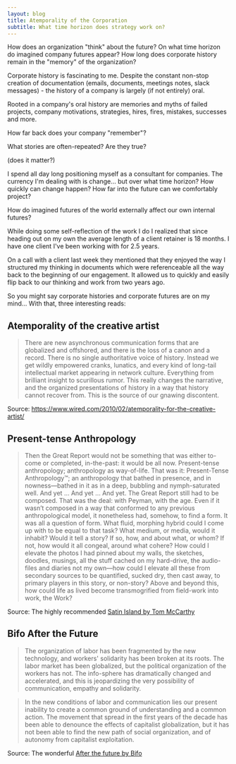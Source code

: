 ```yaml
---
layout: blog
title: Atemporality of the Corporation
subtitle: What time horizon does strategy work on?
---
```


How does an organization "think" about the future? On what time horizon do imagined company futures appear? How long does corporate history remain in the "memory" of the organization?

Corporate history is fascinating to me. Despite the constant non-stop creation of documentation (emails, documents, meetings notes, slack messages) - the history of a company is largely (if not entirely) oral.

Rooted in a company's oral history are memories and myths of failed projects, company motivations, strategies, hires, fires, mistakes, successes and more.

How far back does your company "remember"?

What stories are often-repeated? Are they true?

(does it matter?)

I spend all day long positioning myself as a consultant for companies. The currency I'm dealing with is change... but over what time horizon? How quickly can change happen? How far into the future can we comfortably project?

How do imagined futures of the world externally affect our own internal futures?

While doing some self-reflection of the work I do I realized that since heading out on my own the average length of a client retainer is 18 months. I have one client I've been working with for 2.5 years.

On a call with a client last week they mentioned that they enjoyed the way I structured my thinking in documents which were referenceable all the way back to the beginning of our engagement. It allowed us to quickly and easily flip back to our thinking and work from two years ago.

So you might say corporate histories and corporate futures are on my mind... With that, three interesting reads:

## Atemporality of the creative artist

> There are new asynchronous communication forms that are globalized and offshored, and there is the loss of a canon and a record. There is no single authoritative voice of history. Instead we get wildly empowered cranks, lunatics, and every kind of long-tail intellectual market appearing in network culture. Everything from brilliant insight to scurillous rumor.
> This really changes the narrative, and the organized presentations of history in a way that history cannot recover from. This is the source of our gnawing discontent.

Source: https://www.wired.com/2010/02/atemporality-for-the-creative-artist/

## Present-tense Anthropology

>Then the Great Report would not be something that was either to-come or completed, in-the-past: it would be all now. Present-tense anthropology; anthropology as way-of-life. That was it: Present-Tense Anthropology™; an anthropology that bathed in presence, and in nowness—bathed in it as in a deep, bubbling and nymph-saturated well.
>And yet … And yet … And yet. The Great Report still had to be composed. That was the deal: with Peyman, with the age. Even if it wasn’t composed in a way that conformed to any previous anthropological model, it nonetheless had, somehow, to find a form. It was all a question of form. What fluid, morphing hybrid could I come up with to be equal to that task? What medium, or media, would it inhabit? Would it tell a story? If so, how, and about what, or whom? If not, how would it all congeal, around what cohere? How could I elevate the photos I had pinned about my walls, the sketches, doodles, musings, all the stuff cached on my hard-drive, the audio-files and diaries not my own—how could I elevate all these from secondary sources to be quantified, sucked dry, then cast away, to primary players in this story, or non-story? Above and beyond this, how could life as lived become transmogrified from field-work into work, the Work?

Source: The highly recommended [Satin Island by Tom McCarthy](https://www.amazon.com/Satin-Island-novel-Tom-McCarthy/dp/0307593959)

## Bifo After the Future

>The organization of labor has been fragmented by the new technology, and workers' solidarity has been broken at its roots. The labor 
market has been globalized, but the political organization of the workers has not. The info-sphere has dramatically changed and accelerated, and this is jeopardizing the very possibility of communication, empathy and solidarity. 

>In the new conditions of labor and communication lies our present inability to create a common ground of understanding and a common action. The movement that spread in the first years of the decade has been able to denounce the effects of capitalist globalization, but it has not been able to find the new path of social organization, and of autonomy from capitalist exploitation. 

Source: The wonderful [After the future by Bifo](https://www.amazon.com/After-Future-Franco-Bifo-Berardi-ebook/dp/B00B6U8EKG/)